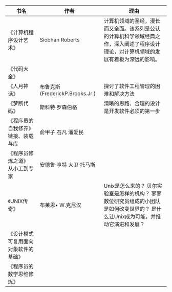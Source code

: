 | 书名                                  | 作者                            | 理由                                                         |
| ------------------------------------- | ------------------------------- | ------------------------------------------------------------ |
| 《计算机程序设计艺术》                | Siobhan Roberts                 | 计算机领域的圣经，漫长而又全面。该系列是公认的计算机科学领域经典之作，深入阐述了程序设计理论，对计算机领域的发展有着极为深远的影响。 |
| 《代码大全》                          |                                 |                                                              |
| 《人月神话》                          | 布鲁克斯(FrederickP.Brooks.Jr.) | 探讨了软件工程管理的困难和解决方法                           |
| 《梦断代码》                          | 斯科特·罗森伯格                 | 清晰的思路、合理的设计是开发软件必须的第一步                 |
| 《程序员的自我修养》 链接、装载与库   | 俞甲子 石凡 潘爱民              |                                                              |
| 《程序员修炼之道》 从小工到专家       | 安德鲁·亨特 大卫·托马斯         |                                                              |
| 《UNIX传奇》                          | 布莱恩• W.克尼汉                | Unix是怎么来的？ 贝尔实验室是怎样的机构？ 寥寥数位研究员组成的小团队是如何改变世界的？ 是什么让Unix成为可能，并推动它演进和发展？ |
| 《设计模式 可复用面向对象软件的基础》 |                                 |                                                              |
| 《程序员的数学思维修炼》              |                                 |                                                              |
